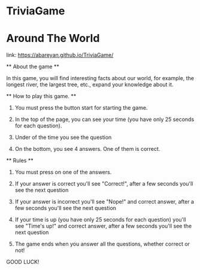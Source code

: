 # TriviaGame

# Around The World

link: https://abareyan.github.io/TriviaGame/

** About the game **

In this game, you will find interesting facts about our world, for example, the longest river, the largest tree, etc., expand your knowledge about it.

** How to play this game. **

1. You must press the button start for starting the game.

2. In the top of the page, you can see your time (you have only 25 seconds for each question).

3. Under of the time you see the question

4. On the bottom, you see 4 answers. One of them is correct.

** Rules **

1. You must press on one of the answers.

2. If your answer is correct you'll see "Correct!", after a few seconds you'll see the next question

3. If your answer is incorrect you'll see "Nope!" and correct answer, after a few seconds you'll see the next question

4. If your time is up (you have only 25 seconds for each question) you'll see "Time's up!" and correct answer, after a few seconds you'll see the next question

5. The game ends when you answer all the questions, whether correct or not!


GOOD LUCK!